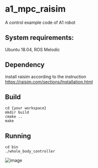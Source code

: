 # a1_mpc_raisim
 A control example code of A1 robot

## System requirements:
Ubuntu 18.04, ROS Melodic

## Dependency
install raisim according to the instruction  
https://raisim.com/sections/Installation.html

## Build
``` 
cd {your workspace}  
mkdir build  
cmake ..  
make 
```  

## Running
```
cd bin  
./whole_body_controller  
```
![image](https://github.com/bloom1123/a1_mpc_raisim/blob/master/A1.gif)
